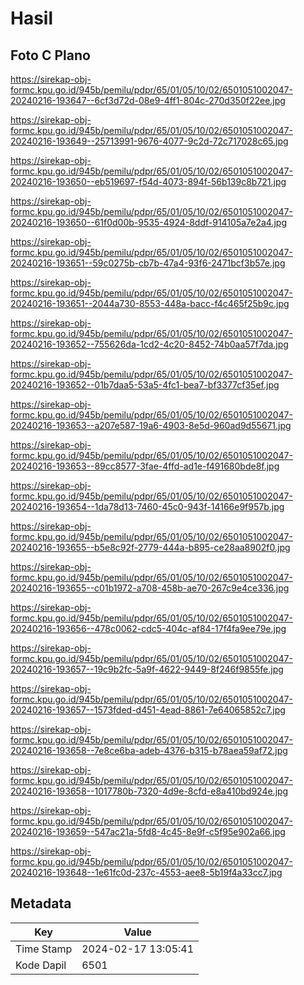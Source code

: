 # Hasil

## Foto C Plano

https://sirekap-obj-formc.kpu.go.id/945b/pemilu/pdpr/65/01/05/10/02/6501051002047-20240216-193647--6cf3d72d-08e9-4ff1-804c-270d350f22ee.jpg

https://sirekap-obj-formc.kpu.go.id/945b/pemilu/pdpr/65/01/05/10/02/6501051002047-20240216-193649--25713991-9676-4077-9c2d-72c717028c65.jpg

https://sirekap-obj-formc.kpu.go.id/945b/pemilu/pdpr/65/01/05/10/02/6501051002047-20240216-193650--eb519697-f54d-4073-894f-56b139c8b721.jpg

https://sirekap-obj-formc.kpu.go.id/945b/pemilu/pdpr/65/01/05/10/02/6501051002047-20240216-193650--61f0d00b-9535-4924-8ddf-914105a7e2a4.jpg

https://sirekap-obj-formc.kpu.go.id/945b/pemilu/pdpr/65/01/05/10/02/6501051002047-20240216-193651--59c0275b-cb7b-47a4-93f6-2471bcf3b57e.jpg

https://sirekap-obj-formc.kpu.go.id/945b/pemilu/pdpr/65/01/05/10/02/6501051002047-20240216-193651--2044a730-8553-448a-bacc-f4c465f25b9c.jpg

https://sirekap-obj-formc.kpu.go.id/945b/pemilu/pdpr/65/01/05/10/02/6501051002047-20240216-193652--755626da-1cd2-4c20-8452-74b0aa57f7da.jpg

https://sirekap-obj-formc.kpu.go.id/945b/pemilu/pdpr/65/01/05/10/02/6501051002047-20240216-193652--01b7daa5-53a5-4fc1-bea7-bf3377cf35ef.jpg

https://sirekap-obj-formc.kpu.go.id/945b/pemilu/pdpr/65/01/05/10/02/6501051002047-20240216-193653--a207e587-19a6-4903-8e5d-960ad9d55671.jpg

https://sirekap-obj-formc.kpu.go.id/945b/pemilu/pdpr/65/01/05/10/02/6501051002047-20240216-193653--89cc8577-3fae-4ffd-ad1e-f491680bde8f.jpg

https://sirekap-obj-formc.kpu.go.id/945b/pemilu/pdpr/65/01/05/10/02/6501051002047-20240216-193654--1da78d13-7460-45c0-943f-14166e9f957b.jpg

https://sirekap-obj-formc.kpu.go.id/945b/pemilu/pdpr/65/01/05/10/02/6501051002047-20240216-193655--b5e8c92f-2779-444a-b895-ce28aa8902f0.jpg

https://sirekap-obj-formc.kpu.go.id/945b/pemilu/pdpr/65/01/05/10/02/6501051002047-20240216-193655--c01b1972-a708-458b-ae70-267c9e4ce336.jpg

https://sirekap-obj-formc.kpu.go.id/945b/pemilu/pdpr/65/01/05/10/02/6501051002047-20240216-193656--478c0062-cdc5-404c-af84-17f4fa9ee79e.jpg

https://sirekap-obj-formc.kpu.go.id/945b/pemilu/pdpr/65/01/05/10/02/6501051002047-20240216-193657--19c9b2fc-5a9f-4622-9449-8f246f9855fe.jpg

https://sirekap-obj-formc.kpu.go.id/945b/pemilu/pdpr/65/01/05/10/02/6501051002047-20240216-193657--1573fded-d451-4ead-8861-7e64065852c7.jpg

https://sirekap-obj-formc.kpu.go.id/945b/pemilu/pdpr/65/01/05/10/02/6501051002047-20240216-193658--7e8ce6ba-adeb-4376-b315-b78aea59af72.jpg

https://sirekap-obj-formc.kpu.go.id/945b/pemilu/pdpr/65/01/05/10/02/6501051002047-20240216-193658--1017780b-7320-4d9e-8cfd-e8a410bd924e.jpg

https://sirekap-obj-formc.kpu.go.id/945b/pemilu/pdpr/65/01/05/10/02/6501051002047-20240216-193659--547ac21a-5fd8-4c45-8e9f-c5f95e902a66.jpg

https://sirekap-obj-formc.kpu.go.id/945b/pemilu/pdpr/65/01/05/10/02/6501051002047-20240216-193648--1e61fc0d-237c-4553-aee8-5b19f4a33cc7.jpg


## Metadata

| Key        | Value               |
| ---------- | ------------------- |
| Time Stamp | 2024-02-17 13:05:41 |
| Kode Dapil | 6501                |



